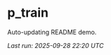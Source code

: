 # p_train

Auto-updating README demo.

<!--START_SECTION:status-->
_Last run: 2025-09-28 22:20 UTC_
<!--END_SECTION:status-->
























































































































































































































































































































































































































































































































































































































































































































































































































































